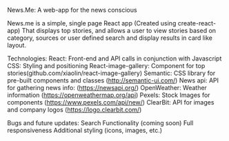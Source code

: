 News.Me: A web-app for the news conscious

News.me is a simple, single page React app (Created using create-react-app) That displays top stories, and allows a user to view stories based on category, sources or user defined search and display results in card like layout.

Technologies:
React: Front-end and API calls in conjunction with Javascript
CSS: Styling and positioning
React-image-gallery: Component for top stories(github.com/xiaolin/react-image-gallery)
Semantic: CSS library for pre-built components and classes (http://semantic-ui.com/)
News api: API for gathering news info: (https://newsapi.org/)
OpenWeather: Weather information (https://openweathermap.org/api)
Pexels: Stock Images for components (https://www.pexels.com/api/new/)
ClearBit: API for images and company logos (https://logo.clearbit.com/)

Bugs and future updates:
Search Functionality (coming soon)
Full responsiveness
Additional styling (icons, images, etc.) 


